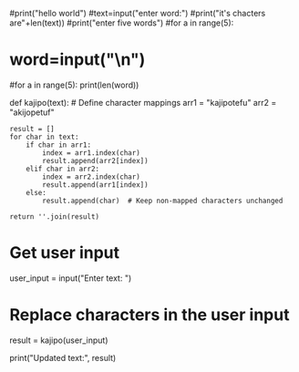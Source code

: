 #print("hello world")
#text=input("enter word:")
#print("it's chacters are"+len(text))
#print("enter five words")
#for a in range(5):
#    word=input("\n")
#for a in range(5): print(len(word))

def kajipo(text):
    # Define character mappings
    arr1 = "kajipotefu"
    arr2 = "akijopetuf"

    result = []
    for char in text:
        if char in arr1:
            index = arr1.index(char)
            result.append(arr2[index])
        elif char in arr2:
            index = arr2.index(char)
            result.append(arr1[index])
        else:
            result.append(char)  # Keep non-mapped characters unchanged

    return ''.join(result)

# Get user input
user_input = input("Enter text: ")

# Replace characters in the user input
result = kajipo(user_input)

print("Updated text:", result)

